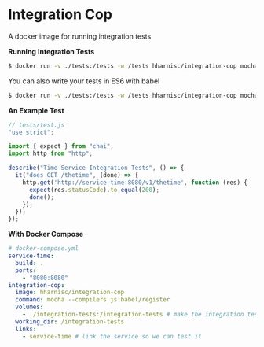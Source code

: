 # Integration Cop

A docker image for running integration tests

**Running Integration Tests**

```bash
$ docker run -v ./tests:/tests -w /tests hharnisc/integration-cop mocha
```

You can also write your tests in ES6 with babel

```bash
$ docker run -v ./tests:/tests -w /tests hharnisc/integration-cop mocha --compilers js:babel/register
```

**An Example Test**

```javascript
// tests/test.js
"use strict";

import { expect } from "chai";
import http from "http";

describe("Time Service Integration Tests", () => {
  it("does GET /thetime", (done) => {
    http.get('http://service-time:8080/v1/thetime', function (res) {
      expect(res.statusCode).to.equal(200);
      done();
    });
  });
});
```

**With Docker Compose**

```yml
# docker-compose.yml
service-time:
  build: .
  ports:
    - "8080:8080"
integration-cop:
  image: hharnisc/integration-cop
  command: mocha --compilers js:babel/register
  volumes:
    - ./integration-tests:/integration-tests # make the integration tests available to integration-cop
  working_dir: /integration-tests
  links:
    - service-time # link the service so we can test it
```

